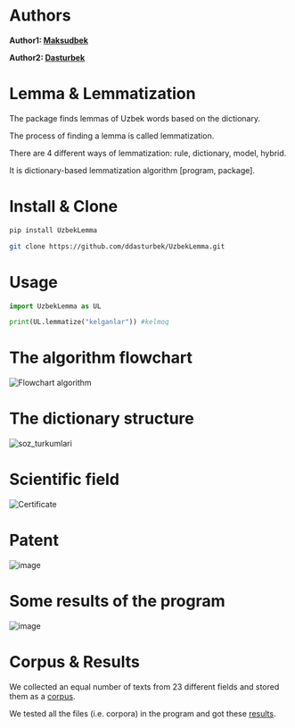 # Authors

**Author1: [Maksudbek](https://github.com/MaksudSharipov)**

**Author2: [Dasturbek](https://github.com/ddasturbek)**

# Lemma & Lemmatization
The package finds lemmas of Uzbek words based on the dictionary.

The process of finding a lemma is called lemmatization.

There are 4 different ways of lemmatization: rule, dictionary, model, hybrid.

It is dictionary-based lemmatization algorithm [program, package].

# Install & Clone

```bash
pip install UzbekLemma
```

```bash
git clone https://github.com/ddasturbek/UzbekLemma.git
```

# Usage

```Python
import UzbekLemma as UL

print(UL.lemmatize("kelganlar")) #kelmoq
```


# The algorithm flowchart

<img alt="Flowchart algorithm" src="https://github.com/user-attachments/assets/6504ee82-e98f-46ac-9b09-6dd811809be0"/>

# The dictionary structure

<img alt="soz_turkumlari" src="https://github.com/ddasturbek/UzbekLemma/assets/76460501/f9d9b0bd-6549-48cc-91d5-b10b208681b7"/>

# Scientific field

<img alt="Certificate" src="https://github.com/user-attachments/assets/16da0619-5d75-4d46-99e5-a4b3b828e7d7"/>

# Patent

<img alt="image" src="https://github.com/user-attachments/assets/2293c61b-b200-4a46-8433-59f7bd8928b5"/>

# Some results of the program

<img alt="image" src="https://github.com/ddasturbek/UzbekLemma/assets/76460501/2f9455a0-ebff-4677-b947-3cbfbd46bdf4"/>

# Corpus & Results
We collected an equal number of texts from 23 different fields and stored them as a [corpus](https://github.com/ddasturbek/UzbekLemma/tree/main/Corpus).

We tested all the files (i.e. corpora) in the program and got these [results](https://github.com/ddasturbek/UzbekLemma/tree/main/Results).
